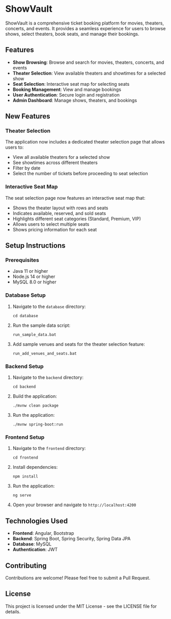 # ShowVault

ShowVault is a comprehensive ticket booking platform for movies, theaters, concerts, and events. It provides a seamless experience for users to browse shows, select theaters, book seats, and manage their bookings.

## Features

- **Show Browsing**: Browse and search for movies, theaters, concerts, and events
- **Theater Selection**: View available theaters and showtimes for a selected show
- **Seat Selection**: Interactive seat map for selecting seats
- **Booking Management**: View and manage bookings
- **User Authentication**: Secure login and registration
- **Admin Dashboard**: Manage shows, theaters, and bookings

## New Features

### Theater Selection

The application now includes a dedicated theater selection page that allows users to:
- View all available theaters for a selected show
- See showtimes across different theaters
- Filter by date
- Select the number of tickets before proceeding to seat selection

### Interactive Seat Map

The seat selection page now features an interactive seat map that:
- Shows the theater layout with rows and seats
- Indicates available, reserved, and sold seats
- Highlights different seat categories (Standard, Premium, VIP)
- Allows users to select multiple seats
- Shows pricing information for each seat

## Setup Instructions

### Prerequisites

- Java 11 or higher
- Node.js 14 or higher
- MySQL 8.0 or higher

### Database Setup

1. Navigate to the `database` directory:
   ```
   cd database
   ```

2. Run the sample data script:
   ```
   run_sample_data.bat
   ```

3. Add sample venues and seats for the theater selection feature:
   ```
   run_add_venues_and_seats.bat
   ```

### Backend Setup

1. Navigate to the `backend` directory:
   ```
   cd backend
   ```

2. Build the application:
   ```
   ./mvnw clean package
   ```

3. Run the application:
   ```
   ./mvnw spring-boot:run
   ```

### Frontend Setup

1. Navigate to the `frontend` directory:
   ```
   cd frontend
   ```

2. Install dependencies:
   ```
   npm install
   ```

3. Run the application:
   ```
   ng serve
   ```

4. Open your browser and navigate to `http://localhost:4200`

## Technologies Used

- **Frontend**: Angular, Bootstrap
- **Backend**: Spring Boot, Spring Security, Spring Data JPA
- **Database**: MySQL
- **Authentication**: JWT

## Contributing

Contributions are welcome! Please feel free to submit a Pull Request.

## License

This project is licensed under the MIT License - see the LICENSE file for details.